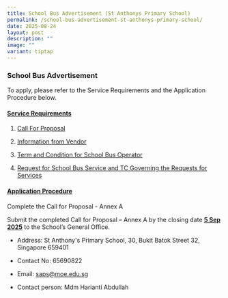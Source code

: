```yaml
---
title: School Bus Advertisement (St Anthonys Primary School)
permalink: /school-bus-advertisement-st-anthonys-primary-school/
date: 2025-08-24
layout: post
description: ""
image: ""
variant: tiptap
---
```

<h3><strong>School Bus Advertisement</strong></h3>
<p>To apply,<strong> </strong>please refer to the Service Requirements and
the Application Procedure below.</p>
<p></p>
<h4><u>Service Requirements</u></h4>
<ol data-tight="true" class="tight">
<li>
<p><a href="/files/1__Call_for_Proposals__For_Single_Bus_Service__SAPS_final.pdf" rel="noopener nofollow" target="_blank">Call For Proposal</a>
</p>
</li>
<li>
<p><a href="/files/2__Information_from_Vendor__For_Single_Bus_Service__SAPS_final.pdf" rel="noopener nofollow" target="_blank">Information from Vendor</a>
</p>
</li>
<li>
<p><a href="/files/3__TC_for_School_Bus_Operator_to_Provide_School_Bus_Services__For_Single_Bus_Service__SAPS_final.pdf" rel="noopener nofollow" target="_blank">Term and Condition for School Bus Operator</a>
</p>
</li>
<li>
<p><a href="/files/4__Request_for_School_Bus_Service_and_TC_Governing_the_Requests_for_Services___For_Single_Bus_Service__SAPS_final.pdf" rel="noopener nofollow" target="_blank">Request for School Bus Service and TC Governing the Requests for Services</a>
</p>
</li>
</ol>
<p></p>
<h4><u>Application Procedure</u></h4>
<p>Complete the Call for Proposal - Annex A</p>
<p>Submit the completed Call for Proposal – Annex A&nbsp;by the closing date&nbsp;<strong><u>5 Sep 2025</u></strong>&nbsp;to
the School’s General Office.</p>
<ul data-tight="true" class="tight">
<li>
<p>Address: St Anthony's Primary School, 30, Bukit Batok Street 32, Singapore
659401</p>
</li>
<li>
<p>Contact No: 65690822</p>
</li>
<li>
<p>Email: <a href="https://www.xinminpri.moe.edu.sg/school-bus-advertisement-xinmin-primary-school/xinmin_ps@moe.edu.sg" rel="noopener noreferrer nofollow" target="_blank"><u>saps@moe.edu.sg</u></a>
</p>
</li>
<li>
<p>Contact person: Mdm Harianti Abdullah</p>
</li>
</ul>
<p></p>